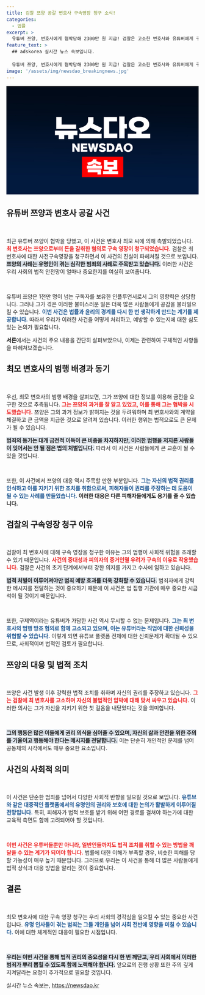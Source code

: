 ```yaml
---
title: 검찰 쯔양 공갈 변호사 구속영장 청구 소식!
categories:
  - 법률
excerpt: >
  유튜버 쯔양, 변호사에게 협박당해 2300만 원 지급! 검찰은 고소한 변호사와 유튜버에게 구속영장을 청구했다. 과거와 입막음의 진실, 형사 사건의 전말을 파헤친다!
feature_text: >
  ## adskorea 실시간 뉴스 속보입니다.

  유튜버 쯔양, 변호사에게 협박당해 2300만 원 지급! 검찰은 고소한 변호사와 유튜버에게 구속영장을 청구했다. 과거와 입막음의 진실, 형사 사건의 전말을 파헤친다!
image: '/assets/img/newsdao_breakingnews.jpg'
---
```


<p><img src="/assets/img/newsdao_breakingnews.jpg" alt="adskorea 속보" /></p>

<h2 data-ke-size="size26">유튜버 쯔양과 변호사 공갈 사건</h2>

<p data-ke-size="size16">&nbsp;</p>

<p>최근 유튜버 쯔양이 협박을 당했고, 이 사건은 변호사 최모 씨에 의해 촉발되었습니다. <b><span style="color: #ee2323;">최 변호사는 쯔양으로부터 돈을 갈취한 혐의로 구속 영장이 청구되었습니다.</span></b> 검찰은 최 변호사에 대한 사전구속영장을 청구하면서 이 사건의 진실이 파헤쳐질 것으로 보입니다. <b><span style="background-color: #21538527;">쯔양의 사례는 유명인이 겪는 심각한 범죄의 사례로 주목받고 있습니다.</span></b> 이러한 사건은 우리 사회의 법적 안전망이 얼마나 중요한지를 여실히 보여줍니다. </p>

<p data-ke-size="size16">&nbsp;</p>

<p>유튜버 쯔양은 1천만 명이 넘는 구독자를 보유한 인플루언서로서 그의 영향력은 상당합니다. 그러나 그가 겪은 이러한 불미스러운 일은 더욱 많은 사람들에게 공감을 불러일으킬 수 있습니다. <b><span style="color: #1a5490;">이번 사건은 법률과 윤리의 경계를 다시 한 번 생각하게 만드는 계기를 제공합니다.</span></b> 따라서 우리가 이러한 사건을 어떻게 처리하고, 예방할 수 있는지에 대한 심도 있는 논의가 필요합니다. </p>

<p><b>서론</b>에서는 사건의 주요 내용을 간단히 살펴보았으나, 이제는 관련하여 구체적인 사항들을 파헤쳐보겠습니다.</p>

<h2 data-ke-size="size26">최모 변호사의 범행 배경과 동기</h2>

<p data-ke-size="size16">&nbsp;</p>

<p>우선, 최모 변호사의 범행 배경을 살펴보면, 그가 쯔양에 대한 정보를 이용해 금전을 요구한 것으로 추측됩니다. <b><span style="color: #ee2323;">그는 쯔양의 과거를 잘 알고 있었고, 이를 통해 그는 협박을 시도했습니다.</span></b> 쯔양은 그의 과거 정보가 밝혀지는 것을 두려워하며 최 변호사와의 계약을 체결하고 큰 금액을 지급한 것으로 알려져 있습니다. 이러한 행위는 법적으로도 큰 문제가 될 수 있습니다.</p>

<p><b><span style="background-color: #21538527;">범죄의 동기는 대개 금전적 이득이 큰 비중을 차지하지만, 이러한 범행을 저지른 사람들이 잊어서는 안 될 점은 법의 처벌입니다.</span></b> 따라서 이 사건은 사람들에게 큰 교훈이 될 수 있을 것입니다. </p>

<p data-ke-size="size16">&nbsp;</p>

<p>또한, 이 사건에서 쯔양의 대응 역시 주목할 만한 부분입니다. <b><span style="color: #1a5490;">그는 자신의 법적 권리를 인식하고 이를 지키기 위한 조치를 취함으로써, 피해자들이 권리를 주장하는 데 도움이 될 수 있는 사례를 만들었습니다.</span></b> <b>이러한 대응은 다른 피해자들에게도 용기를 줄 수 있습니다.</b></p>

<h2 data-ke-size="size26">검찰의 구속영장 청구 이유</h2>

<p data-ke-size="size16">&nbsp;</p>

<p>검찰이 최 변호사에 대해 구속 영장을 청구한 이유는 그의 범행이 사회적 위험을 초래할 수 있기 때문입니다. <b><span style="color: #ee2323;">사건의 중대성과 피의자의 증거인멸 우려가 구속의 이유로 작용했습니다.</span></b> 검찰은 사건의 초기 단계에서부터 강한 의지를 가지고 수사에 임하고 있습니다.</p>

<p><b><span style="background-color: #21538527;">법적 처벌이 이루어져야만 범죄 예방 효과를 더욱 강화할 수 있습니다.</span></b> 범죄자에게 강력한 메시지를 전달하는 것이 중요하기 때문에 이 사건은 법 집행 기관에 매우 중요한 시금석이 될 것이기 때문입니다. </p>

<p data-ke-size="size16">&nbsp;</p>

<p>또한, 구제역이라는 유튜버가 가담한 사건 역시 무시할 수 없는 문제입니다. <b><span style="color: #1a5490;">그는 최 변호사의 범행 방조 혐의로 함께 고소되고 있으며, 이는 유튜버라는 직업에 대한 신뢰성을 위협할 수 있습니다.</span></b> 이렇게 되면 유튜브 플랫폼 전체에 대한 신뢰문제가 확대될 수 있으므로, 사회적이며 법적인 검토가 필요합니다.</p>

<h2 data-ke-size="size26">쯔양의 대응 및 법적 조치</h2>

<p data-ke-size="size16">&nbsp;</p>

<p>쯔양은 사건 발생 이후 강력한 법적 조치를 취하며 자신의 권리를 주장하고 있습니다. <b><span style="color: #ee2323;">그는 검찰에 최 변호사를 고소하며 자신의 불법적인 압박에 대해 맞서 싸우고 있습니다.</span></b> 이러한 의사는 그가 자신을 지키기 위한 첫 걸음을 내딛었다는 것을 의미합니다. </p>

<p data-ke-size="size16">&nbsp;</p>

<p><b><span style="background-color: #21538527;">그의 행동은 많은 이들에게 권리 의식을 심어줄 수 있으며, 자신의 삶과 안전을 위한 주의를 기울이고 행동해야 한다는 메시지를 전달합니다.</span></b> 이는 단순히 개인적인 문제를 넘어 공동체의 시각에서도 매우 중요한 요소입니다. </p>

<h2 data-ke-size="size26">사건의 사회적 의미</h2>

<p data-ke-size="size16">&nbsp;</p>

<p>이 사건은 단순한 범죄를 넘어서 다양한 사회적 반향을 일으킬 것으로 보입니다. <b><span style="color: #1a5490;">유튜브와 같은 대중적인 플랫폼에서의 유명인의 권리와 보호에 대한 논의가 활발하게 이루어질 전망입니다.</span></b> 특히, 피해자가 법적 보호를 받기 위해 어떤 경로를 걸쳐야 하는가에 대한 교육적 측면도 함께 고려되어야 할 것입니다.</p>

<p data-ke-size="size16">&nbsp;</p>

<p><b><span style="color: #ee2323;">이번 사건은 유튜버들뿐만 아니라, 일반인들까지도 법적 조치를 취할 수 있는 방법을 깨달을 수 있는 계기가 되어야 합니다.</span></b> 법률에 대한 이해가 부족할 경우, 비슷한 피해를 당할 가능성이 매우 높기 때문입니다. 그러므로 우리는 이 사건을 통해 더 많은 사람들에게 법적 상식과 대응 방법을 알리는 것이 중요합니다.</p>

<h2 data-ke-size="size26">결론</h2>

<p data-ke-size="size16">&nbsp;</p>

<p>최모 변호사에 대한 구속 영장 청구는 우리 사회의 경각심을 일으킬 수 있는 중요한 사건입니다. <b><span style="color: #1a5490;">유명 인사들이 겪는 범죄는 그들 개인을 넘어 사회 전반에 영향을 미칠 수 있습니다.</span></b> 이에 대한 체계적인 대응이 필요한 시점입니다. </p>

<p data-ke-size="size16">&nbsp;</p>

<p><b><span style="background-color: #21538527;">우리는 이번 사건을 통해 법적 권리의 중요성을 다시 한 번 깨닫고, 우리 사회에서 이러한 범죄가 뿌리 뽑힐 수 있도록 함께 노력해야 합니다.</span></b> 앞으로의 진행 상황 또한 주의 깊게 지켜달라는 요청이 추가적으로 필요할 것입니다. </p>
실시간 뉴스 속보는, <a href="https://newsdao.kr" rel="dofollow">https://newsdao.kr</a>


